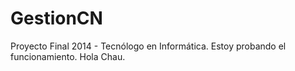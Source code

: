 GestionCN
=========
Proyecto Final 2014 - Tecnólogo en Informática.
Estoy probando el funcionamiento.
Hola
Chau.